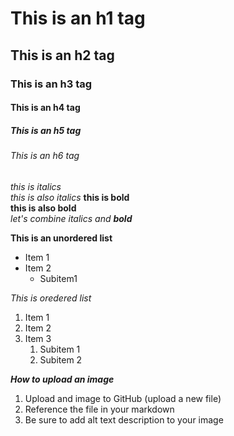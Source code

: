 # This is an h1 tag
## This is an h2 tag
### This is an h3 tag
#### This is an h4 tag
##### This is an h5 tag
###### This is an h6 tag
*this is italics* <br>
_this is also italics_
**this is bold** <br>
__this is also bold__ <br>
*let's combine italics and **bold***

**This is an unordered list**
* Item 1
* Item 2
  * Subitem1

*This is oredered list*
1. Item 1
2. Item 2
3. Item 3
   1. Subitem 1
   2. Subitem 2

**_How to upload an image_**
1.  Upload and image to GitHub (upload a new file)
2.  Reference the file in your markdown
3.  Be sure to add alt text description to your image
